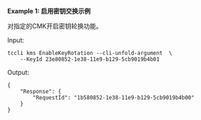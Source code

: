 **Example 1: 启用密钥交换示例**

对指定的CMK开启密钥轮换功能。

Input: 

```
tccli kms EnableKeyRotation --cli-unfold-argument  \
    --KeyId 23e80852-1e38-11e9-b129-5cb9019b4b01
```

Output: 
```
{
    "Response": {
        "RequestId": "1b580852-1e38-11e9-b129-5cb9019b4b00"
    }
}
```

